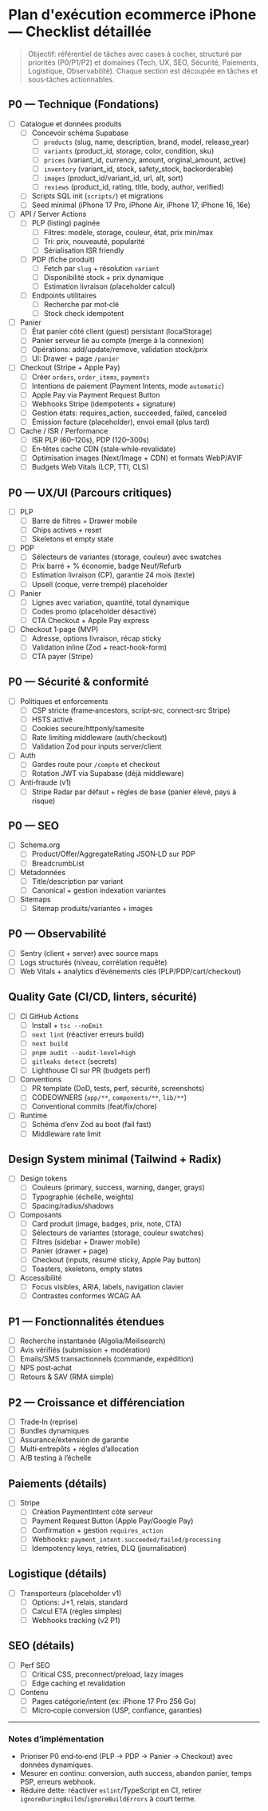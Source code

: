 # Plan d'exécution ecommerce iPhone — Checklist détaillée

> Objectif: référentiel de tâches avec cases à cocher, structuré par priorités (P0/P1/P2) et domaines (Tech, UX, SEO, Sécurité, Paiements, Logistique, Observabilité). Chaque section est découpée en tâches et sous‑tâches actionnables.

## P0 — Technique (Fondations)
- [ ] Catalogue et données produits
  - [ ] Concevoir schéma Supabase
    - [ ] `products` (slug, name, description, brand, model, release_year)
    - [ ] `variants` (product_id, storage, color, condition, sku)
    - [ ] `prices` (variant_id, currency, amount, original_amount, active)
    - [ ] `inventory` (variant_id, stock, safety_stock, backorderable)
    - [ ] `images` (product_id/variant_id, url, alt, sort)
    - [ ] `reviews` (product_id, rating, title, body, author, verified)
  - [ ] Scripts SQL init (`scripts/`) et migrations
  - [ ] Seed minimal (iPhone 17 Pro, iPhone Air, iPhone 17, iPhone 16, 16e)

- [ ] API / Server Actions
  - [ ] PLP (listing) paginée
    - [ ] Filtres: modèle, storage, couleur, état, prix min/max
    - [ ] Tri: prix, nouveauté, popularité
    - [ ] Sérialisation ISR friendly
  - [ ] PDP (fiche produit)
    - [ ] Fetch par `slug` + résolution `variant`
    - [ ] Disponibilité stock + prix dynamique
    - [ ] Estimation livraison (placeholder calcul)
  - [ ] Endpoints utilitaires
    - [ ] Recherche par mot‑clé
    - [ ] Stock check idempotent

- [ ] Panier
  - [ ] État panier côté client (guest) persistant (localStorage)
  - [ ] Panier serveur lié au compte (merge à la connexion)
  - [ ] Opérations: add/update/remove, validation stock/prix
  - [ ] UI: Drawer + page `/panier`

- [ ] Checkout (Stripe + Apple Pay)
  - [ ] Créer `orders`, `order_items`, `payments`
  - [ ] Intentions de paiement (Payment Intents, mode `automatic`)
  - [ ] Apple Pay via Payment Request Button
  - [ ] Webhooks Stripe (idempotents + signature)
  - [ ] Gestion états: requires_action, succeeded, failed, canceled
  - [ ] Émission facture (placeholder), envoi email (plus tard)

- [ ] Cache / ISR / Performance
  - [ ] ISR PLP (60–120s), PDP (120–300s)
  - [ ] En‑têtes cache CDN (stale‑while‑revalidate)
  - [ ] Optimisation images (Next/Image + CDN) et formats WebP/AVIF
  - [ ] Budgets Web Vitals (LCP, TTI, CLS)

## P0 — UX/UI (Parcours critiques)
- [ ] PLP
  - [ ] Barre de filtres + Drawer mobile
  - [ ] Chips actives + reset
  - [ ] Skeletons et empty state
- [ ] PDP
  - [ ] Sélecteurs de variantes (storage, couleur) avec swatches
  - [ ] Prix barré + % économie, badge Neuf/Refurb
  - [ ] Estimation livraison (CP), garantie 24 mois (texte)
  - [ ] Upsell (coque, verre trempé) placeholder
- [ ] Panier
  - [ ] Lignes avec variation, quantité, total dynamique
  - [ ] Codes promo (placeholder désactivé)
  - [ ] CTA Checkout + Apple Pay express
- [ ] Checkout 1‑page (MVP)
  - [ ] Adresse, options livraison, récap sticky
  - [ ] Validation inline (Zod + react-hook-form)
  - [ ] CTA payer (Stripe)

## P0 — Sécurité & conformité
- [ ] Politiques et enforcements
  - [ ] CSP stricte (frame‑ancestors, script‑src, connect‑src Stripe)
  - [ ] HSTS activé
  - [ ] Cookies secure/httponly/samesite
  - [ ] Rate limiting middleware (auth/checkout)
  - [ ] Validation Zod pour inputs server/client
- [ ] Auth
  - [ ] Gardes route pour `/compte` et checkout
  - [ ] Rotation JWT via Supabase (déjà middleware)
- [ ] Anti‑fraude (v1)
  - [ ] Stripe Radar par défaut + règles de base (panier élevé, pays à risque)

## P0 — SEO
- [ ] Schema.org
  - [ ] Product/Offer/AggregateRating JSON‑LD sur PDP
  - [ ] BreadcrumbList
- [ ] Métadonnées
  - [ ] Title/description par variant
  - [ ] Canonical + gestion indexation variantes
- [ ] Sitemaps
  - [ ] Sitemap produits/variantes + images

## P0 — Observabilité
- [ ] Sentry (client + server) avec source maps
- [ ] Logs structurés (niveau, corrélation requête)
- [ ] Web Vitals + analytics d’événements clés (PLP/PDP/cart/checkout)

## Quality Gate (CI/CD, linters, sécurité)
- [ ] CI GitHub Actions
  - [ ] Install + `tsc --noEmit`
  - [ ] `next lint` (réactiver erreurs build)
  - [ ] `next build`
  - [ ] `pnpm audit --audit-level=high`
  - [ ] `gitleaks detect` (secrets)
  - [ ] Lighthouse CI sur PR (budgets perf)
- [ ] Conventions
  - [ ] PR template (DoD, tests, perf, sécurité, screenshots)
  - [ ] CODEOWNERS (`app/**`, `components/**`, `lib/**`)
  - [ ] Conventional commits (feat/fix/chore)
- [ ] Runtime
  - [ ] Schéma d’env Zod au boot (fail fast)
  - [ ] Middleware rate limit

## Design System minimal (Tailwind + Radix)
- [ ] Design tokens
  - [ ] Couleurs (primary, success, warning, danger, grays)
  - [ ] Typographie (échelle, weights)
  - [ ] Spacing/radius/shadows
- [ ] Composants
  - [ ] Card produit (image, badges, prix, note, CTA)
  - [ ] Sélecteurs de variantes (storage, couleur swatches)
  - [ ] Filtres (sidebar + Drawer mobile)
  - [ ] Panier (drawer + page)
  - [ ] Checkout (inputs, résumé sticky, Apple Pay button)
  - [ ] Toasters, skeletons, empty states
- [ ] Accessibilité
  - [ ] Focus visibles, ARIA, labels, navigation clavier
  - [ ] Contrastes conformes WCAG AA

## P1 — Fonctionnalités étendues
- [ ] Recherche instantanée (Algolia/Meilisearch)
- [ ] Avis vérifiés (submission + modération)
- [ ] Emails/SMS transactionnels (commande, expédition)
- [ ] NPS post‑achat
- [ ] Retours & SAV (RMA simple)

## P2 — Croissance et différenciation
- [ ] Trade‑In (reprise)
- [ ] Bundles dynamiques
- [ ] Assurance/extension de garantie
- [ ] Multi‑entrepôts + règles d’allocation
- [ ] A/B testing à l’échelle

## Paiements (détails)
- [ ] Stripe
  - [ ] Création PaymentIntent côté serveur
  - [ ] Payment Request Button (Apple Pay/Google Pay)
  - [ ] Confirmation + gestion `requires_action`
  - [ ] Webhooks: `payment_intent.succeeded/failed/processing`
  - [ ] Idempotency keys, retries, DLQ (journalisation)

## Logistique (détails)
- [ ] Transporteurs (placeholder v1)
  - [ ] Options: J+1, relais, standard
  - [ ] Calcul ETA (règles simples)
  - [ ] Webhooks tracking (v2 P1)

## SEO (détails)
- [ ] Perf SEO
  - [ ] Critical CSS, preconnect/preload, lazy images
  - [ ] Edge caching et revalidation
- [ ] Contenu
  - [ ] Pages catégorie/intent (ex: iPhone 17 Pro 256 Go)
  - [ ] Micro‑copie conversion (USP, confiance, garanties)

---

### Notes d’implémentation
- Prioriser P0 end‑to‑end (PLP → PDP → Panier → Checkout) avec données dynamiques.
- Mesurer en continu: conversion, auth success, abandon panier, temps PSP, erreurs webhook.
- Réduire dette: réactiver `eslint`/TypeScript en CI, retirer `ignoreDuringBuilds`/`ignoreBuildErrors` à court terme.


